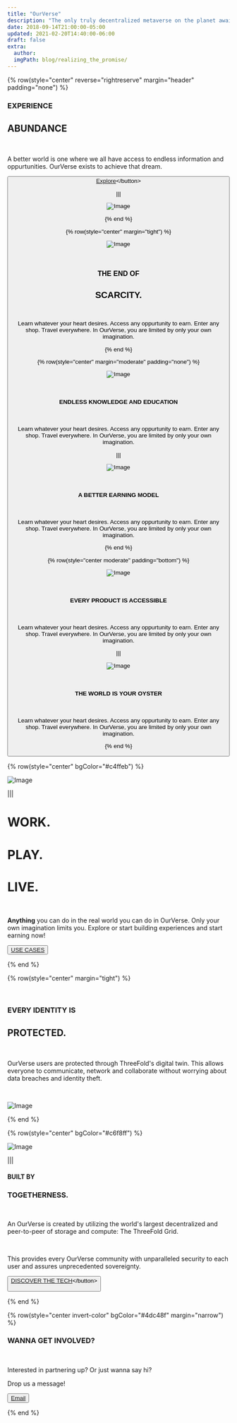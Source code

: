 ```yaml
---
title: "OurVerse"
description: "The only truly decentralized metaverse on the planet awaits you."
date: 2018-09-14T21:00:00-05:00
updated: 2021-02-20T14:40:00-06:00
draft: false
extra:
  author:
  imgPath: blog/realizing_the_promise/
---
```


<!-- section 1 (header) -->

<div class="container mx-auto">

{% row(style="center" reverse="rightreserve" margin="header" padding="none") %}

### EXPERIENCE

## ABUNDANCE

<br>

A better world is one where we all have access to endless information and oppurtunities. OurVerse exists to achieve that dream.

<button>[Explore]("https://ourverse.tf/use-cases/")</button>



|||

![Image](OWAsset-15.png#auto)

{% end %}


<!-- section 2 -->

{% row(style="center" margin="tight") %}

![Image](OWAsset-16.png#medium#auto)

<br>

### THE END OF

## SCARCITY.

<br>

Learn whatever your heart desires. Access any oppurtunity to earn. Enter any shop. Travel everywhere. In OurVerse, you are limited by only your own imagination.

{% end %}


<!-- section 3 -->

{% row(style="center" margin="moderate" padding="none") %}

![Image](OWAsset-17.png)

<br>

#### ENDLESS KNOWLEDGE AND EDUCATION

<br>

Learn whatever your heart desires. Access any oppurtunity to earn. Enter any shop. Travel everywhere. In OurVerse, you are limited by only your own imagination.

|||

![Image](OWAsset-18.png)

<br>

#### A BETTER EARNING MODEL

<br>

Learn whatever your heart desires. Access any oppurtunity to earn. Enter any shop. Travel everywhere. In OurVerse, you are limited by only your own imagination.

{% end %}

{% row(style="center moderate" padding="bottom") %}

![Image](OWAsset-19.png)

<br>

#### EVERY PRODUCT IS ACCESSIBLE

<br>

Learn whatever your heart desires. Access any oppurtunity to earn. Enter any shop. Travel everywhere. In OurVerse, you are limited by only your own imagination.

|||

![Image](OWAsset-20.png)

<br>

#### THE WORLD IS YOUR OYSTER

<br>

Learn whatever your heart desires. Access any oppurtunity to earn. Enter any shop. Travel everywhere. In OurVerse, you are limited by only your own imagination.

{% end %}

</div>



<!-- section 4 -->

{% row(style="center" bgColor="#c4ffeb") %}

![Image](OWAsset-21.png)

|||

<div class="mx-8 px-8">

# WORK.

# PLAY.

# **LIVE.**

<br/>

**Anything** you can do in the real world you can do in OurVerse. Only your own imagination limits you. Explore or start building experiences and start earning now!

<button>[USE CASES](/use-cases)</button>

</div>

{% end %}


<!-- section 5 -->

<div class="container mx-auto">

{% row(style="center" margin="tight") %}

<br>

### EVERY IDENTITY IS

## PROTECTED.

<br>

OurVerse users are protected through ThreeFold's digital twin. This allows everyone to communicate, network and collaborate without worrying about data breaches and identity theft.

<br>

![Image](OWAsset-22.png#medium#auto)

{% end %}

</div>


<!-- section 6 -->

{% row(style="center" bgColor="#c6f8ff") %}


![Image](OWAsset-23.png)

|||

<div class="mx-8 px-8">

#### BUILT BY
### TOGETHERNESS.

<br>

An OurVerse is created by utilizing the world's largest decentralized and peer-to-peer of storage and compute: The ThreeFold Grid.

<br>

This provides every OurVerse community with unparalleled security to each user and assures unprecedented sovereignty.

<button>[DISCOVER THE TECH]("https://threefold.io/")</button>

</div>

{% end %}


<!-- section 7 -->

{% row(style="center invert-color" bgColor="#4dc48f" margin="narrow") %}

### WANNA GET **INVOLVED?**

<br/>

Interested in partnering up? Or just wanna say hi?

Drop us a message!

<button>[Email]("mailto:info@ourverse.tf")</button>

{% end %}
